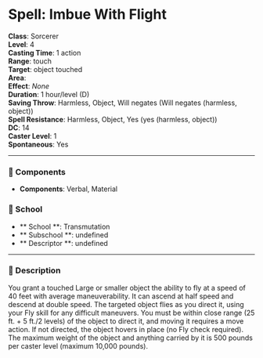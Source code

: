 
# Spell: Imbue With Flight
**Class**: Sorcerer  
**Level**: 4  
**Casting Time**: 1 action  
**Range**: touch  
**Target**: object touched  
**Area**:   
**Effect**: _None_  
**Duration**: 1 hour/level (D)  
**Saving Throw**: Harmless, Object, Will negates (Will negates (harmless, object))  
**Spell Resistance**: Harmless, Object, Yes (yes (harmless, object))  
**DC**: 14  
**Caster Level**: 1  
**Spontaneous**: Yes

---

### 🔮 Components
- **Components**: Verbal, Material

### 🏫 School
- ** School **: Transmutation
- ** Subschool **: undefined
- ** Descriptor **: undefined
---

### 📜 Description
You grant a touched Large or smaller object the ability to fly at a speed of 40 feet with average maneuverability. It can ascend at half speed and descend at double speed. The targeted object flies as you direct it, using your Fly skill for any difficult maneuvers. You must be within close range (25 ft. + 5 ft./2 levels) of the object to direct it, and moving it requires a move action. If not directed, the object hovers in place (no Fly check required). The maximum weight of the object and anything carried by it is 500 pounds per caster level (maximum 10,000 pounds).
